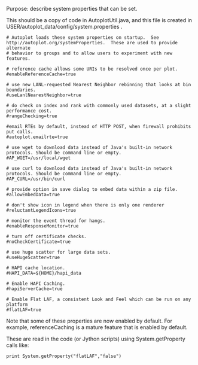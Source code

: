 Purpose: describe system properties that can be set.

This should be a copy of code in AutoplotUtil.java, and this file is
created in USER/autoplot\_data/config/system.properties .

```
# Autoplot loads these system properties on startup.  See http://autoplot.org/systemProperties.  These are used to provide alternate
# behavior to groups and to allow users to experiment with new features.

# reference cache allows some URIs to be resolved once per plot.
#enableReferenceCache=true

# use new LANL-requested Nearest Neighbor rebinning that looks at bin boundaries.
#useLanlNearestNeighbor=true

# do check on index and rank with commonly used datasets, at a slight performance cost.
#rangeChecking=true

#email RTEs by default, instead of HTTP POST, when firewall prohibits put calls.
#autoplot.emailrte=true

# use wget to download data instead of Java's built-in network protocols. Should be command line or empty.
#AP_WGET=/usr/local/wget

# use curl to download data instead of Java's built-in network protocols. Should be command line or empty.
#AP_CURL=/usr/bin/curl

# provide option in save dialog to embed data within a zip file.
#allowEmbedData=true

# don't show icon in legend when there is only one renderer
#reluctantLegendIcons=true

# monitor the event thread for hangs.
#enableResponseMonitor=true

# turn off certificate checks.
#noCheckCertificate=true

# use huge scatter for large data sets.
#useHugeScatter=true

# HAPI cache location.
#HAPI_DATA=${HOME}/hapi_data

# Enable HAPI Caching.
#hapiServerCache=true

# Enable Flat LAF, a consistent Look and Feel which can be run on any platform
#flatLAF=true

```
Note that some of these properties are now enabled by default. For
example, referenceCaching is a mature feature that is enabled by
default.

These are read in the code (or Jython scripts) using System.getProperty
calls like:
```
print System.getProperty("flatLAF","false")
```
